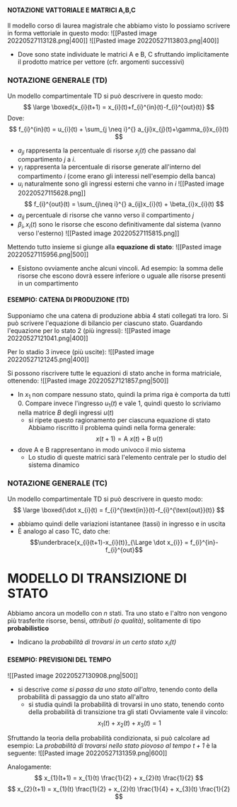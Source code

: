 #### NOTAZIONE VATTORIALE E MATRICI A,B,C
Il modello corso di laurea magistrale che abbiamo visto lo possiamo scrivere in forma vettoriale in questo modo:
![[Pasted image 20220527113128.png|400]]
![[Pasted image 20220527113803.png|400]]
- Dove sono state individuate le matrici $\text{A}$ e $\text{B}$, $\text{C}$ sfruttando implicitamente il prodotto matrice per vettore (cfr. argomenti successivi)


### NOTAZIONE GENERALE (TD)
Un modello compartimentale TD si può descrivere in questo modo:
$$
\large \boxed{x_{i}(t+1) = x_{i}(t)+f_{i}^{in}(t)-f_{i}^{out}(t)}
$$
Dove:
$$
f_{i}^{in}(t) = u_{i}(t) + \sum_{j \neq i}^{} a_{ji}x_{j}(t)+\gamma_{i}x_{i}(t)
$$
- $a_{ji}$ rappresenta la percentuale di risorse $x_{j}(t)$ che passano dal compartimento $j$ a $i$.
- $\gamma_{i}$ rappresenta la percentuale di risorse generate all'interno del compartimento $i$ (come erano gli interessi nell'esempio della banca)
- $u_{i}$ naturalmente sono gli ingressi esterni che vanno in $i$
![[Pasted image 20220527115628.png]]
$$
f_{i}^{out}(t) = \sum_{j\neq i}^{} a_{ij}x_{i}(t) + \beta_{i}x_{i}(t)
$$
- $a_{ij}$ percentuale di risorse che vanno verso il compartimento $j$
- $\beta_{i}, x_{i}(t)$ sono le risorse che escono definitivamente dal sistema (vanno verso l'esterno)
![[Pasted image 20220527115815.png]]


Mettendo tutto insieme si giunge alla **equazione di stato**:
![[Pasted image 20220527115956.png|500]]
- Esistono ovviamente anche alcuni vincoli. Ad esempio: la somma delle risorse che escono dovrà essere inferiore o uguale alle risorse presenti in un compartimento

#### ESEMPIO: CATENA DI PRODUZIONE (TD)
Supponiamo che una catena di produzione abbia $4$ stati collegati tra loro. Si può scrivere l'equazione di bilancio per ciascuno stato.
Guardando l'equazione per lo stato $2$ (più ingressi):
![[Pasted image 20220527121041.png|400]]

Per lo stadio $3$ invece (più uscite):
![[Pasted image 20220527121245.png|400]]


Si possono riscrivere tutte le equazioni di stato anche in forma matriciale, ottenendo:
![[Pasted image 20220527121857.png|500]]

- In $x_{1}$ non compare nessuno stato, quindi la prima riga è comporta da tutti $0$. Compare invece l'ingresso $u_{1}(t)$ e vale $1$, quindi questo lo scriviamo nella matrice $B$ degli ingressi $u(t)$
	- si ripete questo ragionamento per ciascuna equazione di stato
Abbiamo riscritto il problema quindi nella forma generale:
$$
x(t+1) = \text{A} \ x(t) + \text{B} \ u(t)
$$
- dove $\text{A}$ e $\text{B}$ rappresentano in modo univoco il mio sistema
	- Lo studio di queste matrici sarà l'elemento centrale per lo studio del sistema dinamico


### NOTAZIONE GENERALE (TC)
Un modello compartimentale TD si può descrivere in questo modo:
$$
\large \boxed{\dot x_{i}(t) = f_{i}^{\text{in}}(t)-f_{i}^{\text{out}}(t)}
$$
- abbiamo quindi delle variazioni istantanee (tassi) in ingresso e in uscita
- È analogo al caso TC, dato che: $$\underbrace{x_{i}(t+1)-x_{i}(t)}_{\Large \dot x_{i}} = f_{i}^{in}-f_{i}^{out}$$ 
# MODELLO DI TRANSIZIONE DI STATO
Abbiamo ancora un modello con $n$ stati. Tra uno stato e l'altro non vengono più trasferite risorse, bensì, *attributi (o qualità)*, solitamente di tipo **probabilistico**
- Indicano la *probabilità di trovarsi in un certo stato $x_{i}(t)$*

#### ESEMPIO: PREVISIONI DEL TEMPO
![[Pasted image 20220527130908.png|500]]

- si descrive *come si passa da uno stato all'altro*, tenendo conto della probabilità di passaggio da uno stato all'altro
	- si studia quindi la probabilità di trovarsi in uno stato, tenendo conto della probabilità di transizione tra gli stati
Ovviamente vale il vincolo: 
$$
x_{1}(t) + x_{2}(t) + x_{3}(t) = 1
$$

Sfruttando la teoria della probabilità condizionata, si può calcolare ad esempio:
La *probabilità di trovarsi nello stato piovoso al tempo $t+1$* è la seguente:
![[Pasted image 20220527131359.png|600]]

Analogamente:
$$
x_{1}(t+1) = x_{1}(t) \frac{1}{2} + x_{2}(t) \frac{1}{2}
$$
$$
x_{2}(t+1) = x_{1}(t) \frac{1}{2} + x_{2}(t) \frac{1}{4} + x_{3}(t) \frac{1}{2}
$$



